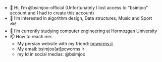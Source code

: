 - 👋 Hi, I’m @bsimjoo-official (Unfortunately I lost access to "bsimjoo" account and I had to create this account)
- 👀 I’m interested in algorithm design, Data structures, Music and Sport 🚲!
- 🌱 I’m currently studying computer engineering at Hormozgan University
- 📫 How to reach me:
  - My persian website with my friend: [pcworms.ir](https://pcworms.ir)
  - My email: bsimjoo[at]pcworms.ir
  - my Id in social medias: @bsimjoo
